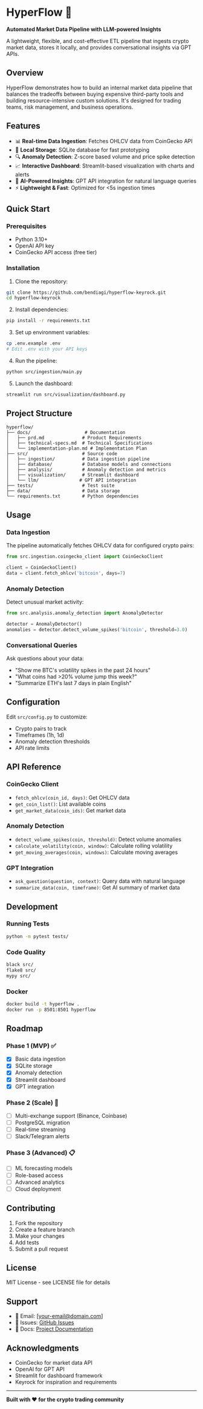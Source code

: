 # HyperFlow 🚀

**Automated Market Data Pipeline with LLM-powered Insights**

A lightweight, flexible, and cost-effective ETL pipeline that ingests crypto market data, stores it locally, and provides conversational insights via GPT APIs.

## Overview

HyperFlow demonstrates how to build an internal market data pipeline that balances the tradeoffs between buying expensive third-party tools and building resource-intensive custom solutions. It's designed for trading teams, risk management, and business operations.

## Features

- 📊 **Real-time Data Ingestion**: Fetches OHLCV data from CoinGecko API
- 💾 **Local Storage**: SQLite database for fast prototyping
- 🔍 **Anomaly Detection**: Z-score based volume and price spike detection
- 📈 **Interactive Dashboard**: Streamlit-based visualization with charts and alerts
- 🤖 **AI-Powered Insights**: GPT API integration for natural language queries
- ⚡ **Lightweight & Fast**: Optimized for <5s ingestion times

## Quick Start

### Prerequisites

- Python 3.10+
- OpenAI API key
- CoinGecko API access (free tier)

### Installation

1. Clone the repository:
```bash
git clone https://github.com/bendiagi/hyperflow-keyrock.git
cd hyperflow-keyrock
```

2. Install dependencies:
```bash
pip install -r requirements.txt
```

3. Set up environment variables:
```bash
cp .env.example .env
# Edit .env with your API keys
```

4. Run the pipeline:
```bash
python src/ingestion/main.py
```

5. Launch the dashboard:
```bash
streamlit run src/visualization/dashboard.py
```

## Project Structure

```
hyperflow/
├── docs/                    # Documentation
│   ├── prd.md              # Product Requirements
│   ├── technical-specs.md  # Technical Specifications
│   └── implementation-plan.md # Implementation Plan
├── src/                    # Source code
│   ├── ingestion/          # Data ingestion pipeline
│   ├── database/           # Database models and connections
│   ├── analysis/           # Anomaly detection and metrics
│   ├── visualization/      # Streamlit dashboard
│   └── llm/               # GPT API integration
├── tests/                  # Test suite
├── data/                   # Data storage
└── requirements.txt        # Python dependencies
```

## Usage

### Data Ingestion

The pipeline automatically fetches OHLCV data for configured crypto pairs:

```python
from src.ingestion.coingecko_client import CoinGeckoClient

client = CoinGeckoClient()
data = client.fetch_ohlcv('bitcoin', days=7)
```

### Anomaly Detection

Detect unusual market activity:

```python
from src.analysis.anomaly_detection import AnomalyDetector

detector = AnomalyDetector()
anomalies = detector.detect_volume_spikes('bitcoin', threshold=3.0)
```

### Conversational Queries

Ask questions about your data:

- "Show me BTC's volatility spikes in the past 24 hours"
- "What coins had >20% volume jump this week?"
- "Summarize ETH's last 7 days in plain English"

## Configuration

Edit `src/config.py` to customize:

- Crypto pairs to track
- Timeframes (1h, 1d)
- Anomaly detection thresholds
- API rate limits

## API Reference

### CoinGecko Client
- `fetch_ohlcv(coin_id, days)`: Get OHLCV data
- `get_coin_list()`: List available coins
- `get_market_data(coin_ids)`: Get market data

### Anomaly Detection
- `detect_volume_spikes(coin, threshold)`: Detect volume anomalies
- `calculate_volatility(coin, window)`: Calculate rolling volatility
- `get_moving_averages(coin, windows)`: Calculate moving averages

### GPT Integration
- `ask_question(question, context)`: Query data with natural language
- `summarize_data(coin, timeframe)`: Get AI summary of market data

## Development

### Running Tests

```bash
python -m pytest tests/
```

### Code Quality

```bash
black src/
flake8 src/
mypy src/
```

### Docker

```bash
docker build -t hyperflow .
docker run -p 8501:8501 hyperflow
```

## Roadmap

### Phase 1 (MVP) ✅
- [x] Basic data ingestion
- [x] SQLite storage
- [x] Anomaly detection
- [x] Streamlit dashboard
- [x] GPT integration

### Phase 2 (Scale) 🚧
- [ ] Multi-exchange support (Binance, Coinbase)
- [ ] PostgreSQL migration
- [ ] Real-time streaming
- [ ] Slack/Telegram alerts

### Phase 3 (Advanced) 📋
- [ ] ML forecasting models
- [ ] Role-based access
- [ ] Advanced analytics
- [ ] Cloud deployment

## Contributing

1. Fork the repository
2. Create a feature branch
3. Make your changes
4. Add tests
5. Submit a pull request

## License

MIT License - see LICENSE file for details

## Support

- 📧 Email: [your-email@domain.com]
- 🐛 Issues: [GitHub Issues](https://github.com/bendiagi/hyperflow-keyrock/issues)
- 📖 Docs: [Project Documentation](docs/)

## Acknowledgments

- CoinGecko for market data API
- OpenAI for GPT API
- Streamlit for dashboard framework
- Keyrock for inspiration and requirements

---

**Built with ❤️ for the crypto trading community**
